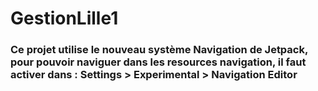 # GestionLille1



### Ce projet utilise le nouveau système Navigation de Jetpack, pour pouvoir naviguer dans les resources navigation, il faut activer dans : Settings > Experimental > Navigation Editor
